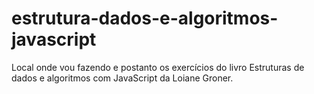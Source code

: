 # estrutura-dados-e-algoritmos-javascript
Local onde vou fazendo e postanto os exercícios do livro Estruturas de dados e algoritmos com JavaScript da Loiane Groner.
